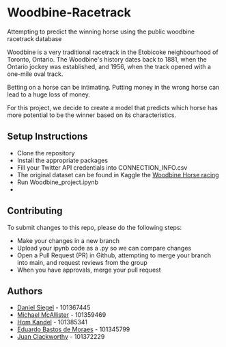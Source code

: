 # Woodbine-Racetrack
Attempting to predict the winning horse using the public woodbine racetrack database

Woodbine is a very traditional racetrack in the Etobicoke neighbourhood of Toronto, Ontario.
The Woodbine's history dates back to 1881, when the Ontario jockey was established, and 1956, when the track opened with a one-mile oval track.

Betting on a horse can be intimating. Putting money in the wrong horse can lead to a huge loss of money. 

For this project, we decide to create a model that predicts which horse has more potential to be the winner based on its characteristics.

## Setup Instructions
- Clone the repository
- Install the appropriate packages
- Fill your Twitter API credentials into CONNECTION_INFO.csv
- The original dataset can be found in Kaggle the [Woodbine Horse racing](https://www.kaggle.com/noqcks/woodbine-races/version/1)
- Run Woodbine_project.ipynb
- 
## Contributing
To submit changes to this repo, please do the following steps:
- Make your changes in a new branch
- Upload your ipynb code as a .py so we can compare changes
- Open a Pull Request (PR) in Github, attempting to merge your branch into main, and request reviews from the group
- When you have approvals, merge your pull request

## Authors
- [Daniel Siegel](https://github.com/danielmaxsiegel) - 101367445
- [Michael McAllister](https://github.com/michaeldavidmcallister) - 101359469
- [Hom Kandel](https://github.com/homnath008) - 101385341
- [Eduardo Bastos de Moraes](https://github.com/eduardomoraes) - 101345799
- [Juan Clackworthy](https://github.com/juanlukeclackworthy) - 101372229
